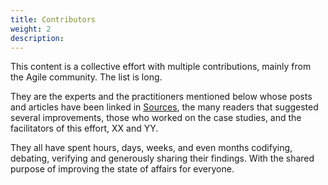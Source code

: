 ```yaml
---
title: Contributors
weight: 2
description:
---
```


This content is a collective effort with multiple contributions, mainly from the Agile community. The list is long. 

They are the experts and the practitioners mentioned below whose posts and articles have been linked in [Sources](../docs/sources), the many readers that suggested several improvements, those who worked on the case studies, and the facilitators of this effort, XX and YY.

They all have spent hours, days, weeks, and even months codifying, debating, verifying and generously sharing their findings. With the shared purpose of improving the state of affairs for everyone.
